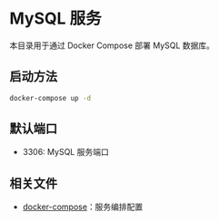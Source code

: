 # MySQL 服务

本目录用于通过 Docker Compose 部署 MySQL 数据库。

## 启动方法

```bash
docker-compose up -d
```

## 默认端口

- 3306: MySQL 服务端口

## 相关文件

- [docker-compose](docker-compose.yml)：服务编排配置

